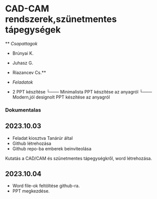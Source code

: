 # CAD-CAM rendszerek,szünetmentes tápegységek

** *Csapattagok*
- Brúnyai K.
- Juhasz G.
- Riazancev Cs.**

- *Feladatok*
- 2 PPT készítése
      └─── Minimalista PPT készítése az anyagról
      └─── Modern,jól designolt PPT készítése az anyagról

### Dokumentalas
## 2023.10.03
  - Feladat kiosztva Tanárúr által
  - Github létrehozása
  - Github repo-ba emberek beinviteolása

Kutatás a CAD/CAM és szünetmentes tápegységkről, word  létrehozása.

## 2023.10.04
  - Word file-ok feltöltése github-ra.
  - PPT megkezdése.
